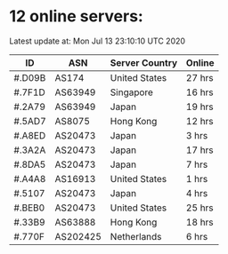 # 12 online servers:

Latest update at: Mon Jul 13 23:10:10 UTC 2020

| ID | ASN | Server Country | Online |
| -- | --- | -------------- | ------ |
| #.D09B | AS174 | United States | 27 hrs |
| #.7F1D | AS63949 | Singapore | 16 hrs |
| #.2A79 | AS63949 | Japan | 19 hrs |
| #.5AD7 | AS8075 | Hong Kong | 12 hrs |
| #.A8ED | AS20473 | Japan | 3 hrs |
| #.3A2A | AS20473 | Japan | 17 hrs |
| #.8DA5 | AS20473 | Japan | 7 hrs |
| #.A4A8 | AS16913 | United States | 1 hrs |
| #.5107 | AS20473 | Japan | 4 hrs |
| #.BEB0 | AS20473 | United States | 25 hrs |
| #.33B9 | AS63888 | Hong Kong | 18 hrs |
| #.770F | AS202425 | Netherlands | 6 hrs |

